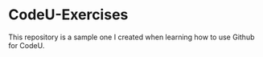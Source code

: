 # CodeU-Exercises

This repository is a sample one I created when learning how to use Github for CodeU.
